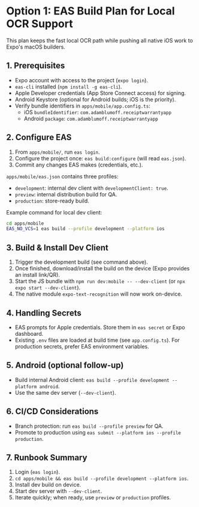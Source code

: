 # Option 1: EAS Build Plan for Local OCR Support

This plan keeps the fast local OCR path while pushing all native iOS work to Expo's macOS builders.

## 1. Prerequisites
- Expo account with access to the project (`expo login`).
- `eas-cli` installed (`npm install -g eas-cli`).
- Apple Developer credentials (App Store Connect access) for signing.
- Android Keystore (optional for Android builds; iOS is the priority).
- Verify bundle identifiers in `apps/mobile/app.config.ts`:
  - iOS `bundleIdentifier`: `com.adamblumoff.receiptwarrantyapp`
  - Android `package`: `com.adamblumoff.receiptwarrantyapp`

## 2. Configure EAS
1. From `apps/mobile/`, run `eas login`.
2. Configure the project once: `eas build:configure` (will read `eas.json`).
3. Commit any changes EAS makes (credentials, etc.).

`apps/mobile/eas.json` contains three profiles:
- `development`: internal dev client with `developmentClient: true`.
- `preview`: internal distribution build for QA.
- `production`: store-ready build.

Example command for local dev client:
```bash
cd apps/mobile
EAS_NO_VCS=1 eas build --profile development --platform ios
```

## 3. Build & Install Dev Client
1. Trigger the development build (see command above).
2. Once finished, download/install the build on the device (Expo provides an install link/QR).
3. Start the JS bundle with `npm run dev:mobile -- --dev-client` (or `npx expo start --dev-client`).
4. The native module `expo-text-recognition` will now work on-device.

## 4. Handling Secrets
- EAS prompts for Apple credentials. Store them in `eas secret` or Expo dashboard.
- Existing `.env` files are loaded at build time (see `app.config.ts`). For production secrets, prefer EAS environment variables.

## 5. Android (optional follow-up)
- Build internal Android client: `eas build --profile development --platform android`.
- Use the same dev server (`--dev-client`).

## 6. CI/CD Considerations
- Branch protection: run `eas build --profile preview` for QA.
- Promote to production using `eas submit --platform ios --profile production`.

## 7. Runbook Summary
1. Login (`eas login`).
2. `cd apps/mobile && eas build --profile development --platform ios`.
3. Install dev build on device.
4. Start dev server with `--dev-client`.
5. Iterate quickly; when ready, use `preview` or `production` profiles.
